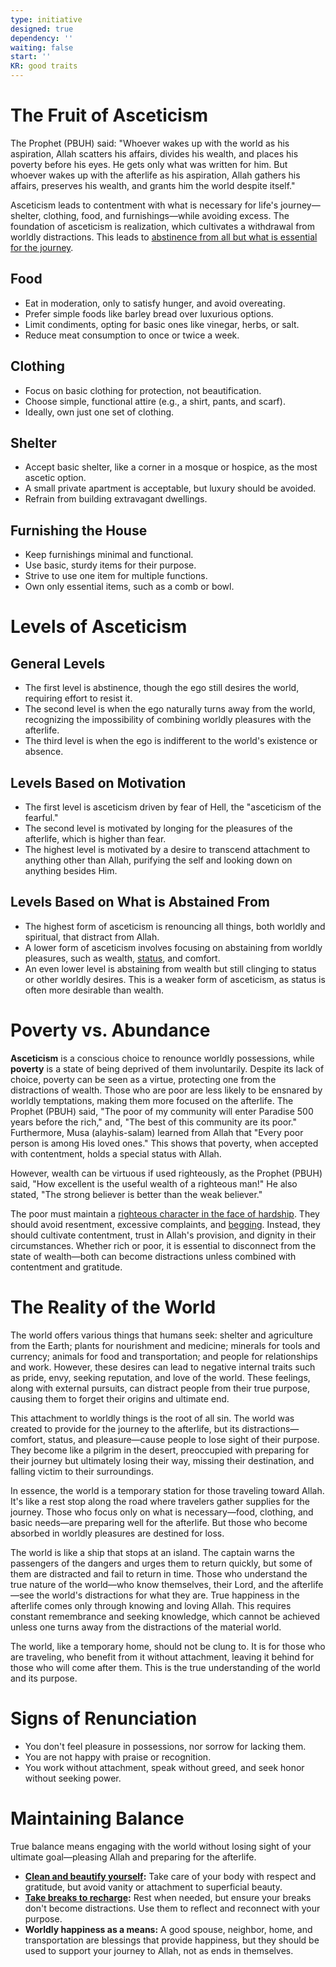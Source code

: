 ```yaml
---
type: initiative
designed: true
dependency: ''
waiting: false
start: ''
KR: good traits
---
```


# The Fruit of Asceticism

The Prophet (PBUH) said: "Whoever wakes up with the world as his aspiration, Allah scatters his affairs, divides his wealth, and places his poverty before his eyes. He gets only what was written for him. But whoever wakes up with the afterlife as his aspiration, Allah gathers his affairs, preserves his wealth, and grants him the world despite itself."

Asceticism leads to contentment with what is necessary for life's journey—shelter, clothing, food, and furnishings—while avoiding excess. The foundation of asceticism is realization, which cultivates a withdrawal from worldly distractions. This leads to [abstinence from all but what is essential for the journey](docs/sidebar1/Processes/Avoid%20indulging%20on%20the%20lawful.md).

## Food

* Eat in moderation, only to satisfy hunger, and avoid overeating.
* Prefer simple foods like barley bread over luxurious options.
* Limit condiments, opting for basic ones like vinegar, herbs, or salt.
* Reduce meat consumption to once or twice a week.

## Clothing

* Focus on basic clothing for protection, not beautification.
* Choose simple, functional attire (e.g., a shirt, pants, and scarf).
* Ideally, own just one set of clothing.

## Shelter

* Accept basic shelter, like a corner in a mosque or hospice, as the most ascetic option.
* A small private apartment is acceptable, but luxury should be avoided.
* Refrain from building extravagant dwellings.

## Furnishing the House

* Keep furnishings minimal and functional.
* Use basic, sturdy items for their purpose.
* Strive to use one item for multiple functions.
* Own only essential items, such as a comb or bowl.

# Levels of Asceticism

## General Levels

* The first level is abstinence, though the ego still desires the world, requiring effort to resist it.
* The second level is when the ego naturally turns away from the world, recognizing the impossibility of combining worldly pleasures with the afterlife.
* The third level is when the ego is indifferent to the world's existence or absence.

## Levels Based on Motivation

* The first level is asceticism driven by fear of Hell, the "asceticism of the fearful."
* The second level is motivated by longing for the pleasures of the afterlife, which is higher than fear.
* The highest level is motivated by a desire to transcend attachment to anything other than Allah, purifying the self and looking down on anything besides Him.

## Levels Based on What is Abstained From

* The highest form of asceticism is renouncing all things, both worldly and spiritual, that distract from Allah.
* A lower form of asceticism involves focusing on abstaining from worldly pleasures, such as wealth, [status](docs/sidebar1/Processes/Hide%20your%20good%20deeds.md), and comfort.
* An even lower level is abstaining from wealth but still clinging to status or other worldly desires. This is a weaker form of asceticism, as status is often more desirable than wealth.

# Poverty vs. Abundance

**Asceticism** is a conscious choice to renounce worldly possessions, while **poverty** is a state of being deprived of them involuntarily. Despite its lack of choice, poverty can be seen as a virtue, protecting one from the distractions of wealth. Those who are poor are less likely to be ensnared by worldly temptations, making them more focused on the afterlife. The Prophet (PBUH) said, "The poor of my community will enter Paradise 500 years before the rich," and, "The best of this community are its poor." Furthermore, Musa (alayhis-salam) learned from Allah that "Every poor person is among His loved ones." This shows that poverty, when accepted with contentment, holds a special status with Allah.

However, wealth can be virtuous if used righteously, as the Prophet (PBUH) said, "How excellent is the useful wealth of a righteous man!" He also stated, "The strong believer is better than the weak believer."

The poor must maintain a [righteous character in the face of hardship](docs/sidebar1/Processes/Attitude%20in%20affliction.md). They should avoid resentment, excessive complaints, and [begging](docs/sidebar1/Processes/Don't%20ask%20for%20help%20or%20money.md). Instead, they should cultivate contentment, trust in Allah's provision, and dignity in their circumstances. Whether rich or poor, it is essential to disconnect from the state of wealth—both can become distractions unless combined with contentment and gratitude.

# The Reality of the World

The world offers various things that humans seek: shelter and agriculture from the Earth; plants for nourishment and medicine; minerals for tools and currency; animals for food and transportation; and people for relationships and work. However, these desires can lead to negative internal traits such as pride, envy, seeking reputation, and love of the world. These feelings, along with external pursuits, can distract people from their true purpose, causing them to forget their origins and ultimate end.

This attachment to worldly things is the root of all sin. The world was created to provide for the journey to the afterlife, but its distractions—comfort, status, and pleasure—cause people to lose sight of their purpose. They become like a pilgrim in the desert, preoccupied with preparing for their journey but ultimately losing their way, missing their destination, and falling victim to their surroundings.

In essence, the world is a temporary station for those traveling toward Allah. It's like a rest stop along the road where travelers gather supplies for the journey. Those who focus only on what is necessary—food, clothing, and basic needs—are preparing well for the afterlife. But those who become absorbed in worldly pleasures are destined for loss.

The world is like a ship that stops at an island. The captain warns the passengers of the dangers and urges them to return quickly, but some of them are distracted and fail to return in time. Those who understand the true nature of the world—who know themselves, their Lord, and the afterlife—see the world's distractions for what they are. True happiness in the afterlife comes only through knowing and loving Allah. This requires constant remembrance and seeking knowledge, which cannot be achieved unless one turns away from the distractions of the material world.

The world, like a temporary home, should not be clung to. It is for those who are traveling, who benefit from it without attachment, leaving it behind for those who will come after them. This is the true understanding of the world and its purpose.

# Signs of Renunciation

* You don't feel pleasure in possessions, nor sorrow for lacking them.
* You are not happy with praise or recognition.
* You work without attachment, speak without greed, and seek honor without seeking power.

# Maintaining Balance

True balance means engaging with the world without losing sight of your ultimate goal—pleasing Allah and preparing for the afterlife.

* **[Clean and beautify yourself](docs/sidebar1/Processes/Clean%20and%20beautify%20yourself.md):** Take care of your body with respect and gratitude, but avoid vanity or attachment to superficial beauty.
* **[Take breaks to recharge](docs/sidebar1/Processes/Take%20breaks%20to%20recharge.md):** Rest when needed, but ensure your breaks don't become distractions. Use them to reflect and reconnect with your purpose.
* **Worldly happiness as a means:** A good spouse, neighbor, home, and transportation are blessings that provide happiness, but they should be used to support your journey to Allah, not as ends in themselves.
